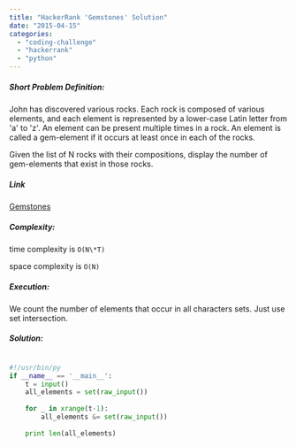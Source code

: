 ```yaml
---
title: "HackerRank 'Gemstones' Solution"
date: "2015-04-15"
categories: 
  - "coding-challenge"
  - "hackerrank"
  - "python"
---
```


##### Short Problem Definition:

John has discovered various rocks. Each rock is composed of various elements, and each element is represented by a lower-case Latin letter from 'a' to 'z'. An element can be present multiple times in a rock. An element is called a gem-element if it occurs at least once in each of the rocks.

Given the list of N rocks with their compositions, display the number of gem-elements that exist in those rocks.

##### Link

[Gemstones](https://www.hackerrank.com/challenges/gem-stones)

##### Complexity:

time complexity is `O(N\*T)`

space complexity is `O(N)`

##### Execution:

We count the number of elements that occur in all characters  sets. Just use set intersection.

##### Solution:

```python

#!/usr/bin/py
if __name__ == '__main__':
    t = input()
    all_elements = set(raw_input())
    
    for _ in xrange(t-1):
        all_elements &= set(raw_input())
        
    print len(all_elements)
```

